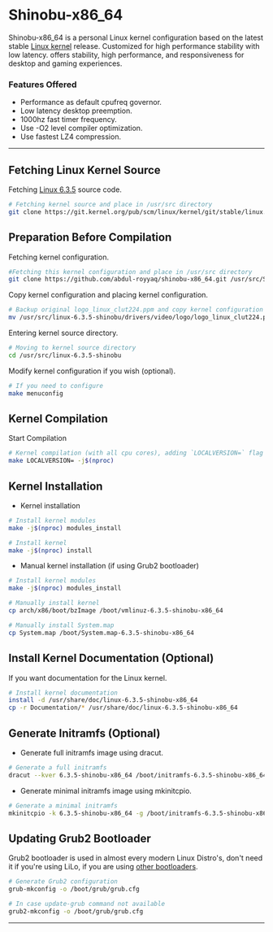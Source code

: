 # Shinobu-x86_64

Shinobu-x86_64 is a personal Linux kernel configuration based on the latest stable [Linux kernel](https://kernel.org) release.
Customized for high performance stability with low latency. offers stability, high performance, and responsiveness for desktop and gaming experiences.

### Features Offered

* Performance as default cpufreq governor.
* Low latency desktop preemption.
* 1000hz fast timer frequency.
* Use -O2 level compiler optimization.
* Use fastest LZ4 compression.

---

## Fetching Linux Kernel Source

Fetching [Linux 6.3.5](https://git.kernel.org/pub/scm/linux/kernel/git/stable/linux.git/commit/?h=v6.3.5) source code.
 
```bash
# Fetching kernel source and place in /usr/src directory
git clone https://git.kernel.org/pub/scm/linux/kernel/git/stable/linux.git --depth 1 -b v6.3.5 /usr/src/linux-6.3.5-shinobu
```

## Preparation Before Compilation

Fetching kernel configuration.

```bash
#Fetching this kernel configuration and place in /usr/src directory
git clone https://github.com/abdul-royyaq/shinobu-x86_64.git /usr/src/Shinobu-x86_64
```

Copy kernel configuration and placing kernel configuration.

```bash
# Backup original logo_linux_clut224.ppm and copy kernel configuration
mv /usr/src/linux-6.3.5-shinobu/drivers/video/logo/logo_linux_clut224.ppm /usr/src/linux-6.3.5-shinobu/drivers/video/logo/logo_linux_clut224.backup.ppm && cp -r /usr/src/Shinobu-x86_64/{.config,drivers,localversion} /usr/src/linux-6.3.5-shinobu
```

Entering kernel source directory.

```bash
# Moving to kernel source directory 
cd /usr/src/linux-6.3.5-shinobu
```

Modify kernel configuration if you wish (optional).

```bash
# If you need to configure
make menuconfig 
```

## Kernel Compilation

Start Compilation

```bash
# Kernel compilation (with all cpu cores), adding `LOCALVERSION=` flag at compile time to avoid `+` sing that added to the name automatically due to semantic versioning
make LOCALVERSION= -j$(nproc)
```

## Kernel Installation

* Kernel installation

```bash
# Install kernel modules
make -j$(nproc) modules_install

# Install kernel
make -j$(nproc) install
```

* Manual kernel installation (if using Grub2 bootloader)

```bash
# Install kernel modules
make -j$(nproc) modules_install

# Manually install kernel
cp arch/x86/boot/bzImage /boot/vmlinuz-6.3.5-shinobu-x86_64

# Manually install System.map
cp System.map /boot/System.map-6.3.5-shinobu-x86_64
```

## Install Kernel Documentation (Optional)

If you want documentation for the Linux kernel.

```bash
# Install kernel documentation
install -d /usr/share/doc/linux-6.3.5-shinobu-x86_64
cp -r Documentation/* /usr/share/doc/linux-6.3.5-shinobu-x86_64
```

## Generate Initramfs (Optional)

* Generate full initramfs image using dracut.

```bash
# Generate a full initramfs
dracut --kver 6.3.5-shinobu-x86_64 /boot/initramfs-6.3.5-shinobu-x86_64.img
```

* Generate minimal initramfs image using mkinitcpio.

```bash
# Generate a minimal initramfs
mkinitcpio -k 6.3.5-shinobu-x86_64 -g /boot/initramfs-6.3.5-shinobu-x86_64.img
```

## Updating Grub2 Bootloader

Grub2 bootloader is used in almost every modern Linux Distro's, don't need it if you're using LiLo, if you are using [other bootloaders](https://wiki.archlinux.org/title/Category:Boot_loaders).

```bash
# Generate Grub2 configuration
grub-mkconfig -o /boot/grub/grub.cfg

# In case update-grub command not available
grub2-mkconfig -o /boot/grub/grub.cfg
```

---
